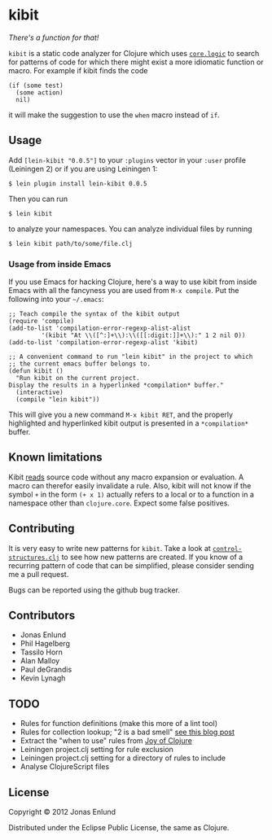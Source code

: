 # kibit

*There's a function for that!*

`kibit` is a static code analyzer for Clojure which uses
[`core.logic`](https://github.com/clojure/core.logic) to search for
patterns of code for which there might exist a more idiomatic function
or macro. For example if kibit finds the code

    (if (some test)
      (some action)
      nil)

it will make the suggestion to use the `when` macro instead of `if`.

## Usage

Add `[lein-kibit "0.0.5"]` to your `:plugins` vector in your `:user`
profile (Leiningen 2) or if you are using Leiningen 1:

    $ lein plugin install lein-kibit 0.0.5

Then you can run

    $ lein kibit

to analyze your namespaces. You can analyze individual files by
running

    $ lein kibit path/to/some/file.clj

### Usage from inside Emacs

If you use Emacs for hacking Clojure, here's a way to use kibit from
inside Emacs with all the fancyness you are used from `M-x compile`.
Put the following into your `~/.emacs`:

```
;; Teach compile the syntax of the kibit output
(require 'compile)
(add-to-list 'compilation-error-regexp-alist-alist
	     '(kibit "At \\([^:]+\\):\\([[:digit:]]+\\):" 1 2 nil 0))
(add-to-list 'compilation-error-regexp-alist 'kibit)

;; A convenient command to run "lein kibit" in the project to which
;; the current emacs buffer belongs to.
(defun kibit ()
  "Run kibit on the current project.
Display the results in a hyperlinked *compilation* buffer."
  (interactive)
  (compile "lein kibit"))

``` 

This will give you a new command `M-x kibit RET`, and the properly
highlighted and hyperlinked kibit output is presented in a
`*compilation*` buffer.

## Known limitations

Kibit
[reads](http://clojure.github.com/clojure/clojure.core-api.html#clojure.core/read)
source code without any macro expansion or evaluation. A macro can
therefor easily invalidate a rule. Also, kibit will not know if the
symbol `+` in the form `(+ x 1)` actually refers to a local or to a
function in a namespace other than `clojure.core`. Expect
some false positives.

## Contributing

It is very easy to write new patterns for `kibit`. Take a look at
[`control-structures.clj`](https://github.com/jonase/kibit/blob/master/src/kibit/rules/control_structures.clj)
to see how new patterns are created. If you know of a recurring
pattern of code that can be simplified, please consider sending me a
pull request.

Bugs can be reported using the github bug tracker.

## Contributors

* Jonas Enlund
* Phil Hagelberg
* Tassilo Horn
* Alan Malloy
* Paul deGrandis
* Kevin Lynagh

## TODO

* Rules for function definitions (make this more of a lint tool)
* Rules for collection lookup; "2 is a bad smell" [see this blog post](http://tech.puredanger.com/2011/10/12/2-is-a-smell/)
* Extract the "when to use" rules from [Joy of Clojure](http://joyofclojure.com/)
* Leiningen project.clj setting for rule exclusion
* Leiningen project.clj setting for a directory of rules to include
* Analyse ClojureScript files

## License

Copyright © 2012 Jonas Enlund

Distributed under the Eclipse Public License, the same as Clojure.


